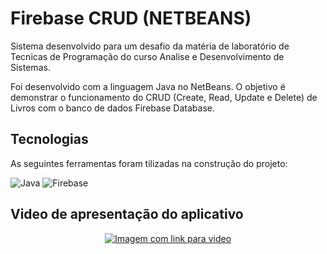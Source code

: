 # Firebase CRUD (NETBEANS)

Sistema desenvolvido para um desafio da matéria de laboratório de Tecnicas de Programação do curso Analise e Desenvolvimento de Sistemas.

Foi desenvolvido com a linguagem Java no NetBeans.
O objetivo é demonstrar o funcionamento do CRUD (Create, Read, Update e Delete) de Livros com o banco de dados Firebase Database.

## Tecnologias
As seguintes ferramentas foram tilizadas na construção do projeto:

![Java](https://img.shields.io/badge/-Java-0D1117?style=for-the-badge&logo=java&logoColor=white&labelColor=E68D19)
![Firebase](https://img.shields.io/badge/-Firebase-0D1117?style=for-the-badge&logo=firebase&logoColor=white&labelColor=F2BF26)

## Video de apresentação do aplicativo

<p align="center">
    <a href="https://youtu.be/xHi3Okygf3U?si=cNFTbRG5mmaer7lc" target="_blank">
        <img src="https://i.ytimg.com/vi/xHi3Okygf3U/hqdefault.jpg" alt="Imagem com link para video"/>
    </a>
</p>

